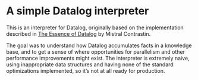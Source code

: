 # A simple Datalog interpreter

This is an interpreter for Datalog, originally based on the implementation
described in [The Essence of Datalog][essence-of-datalog] by Mistral Contrastin.

The goal was to understand how Datalog accumulates facts in a knowledge base,
and to get a sense of where opportunities for parallelism and other performance
improvements might exist.
The interpreter is extremely naive, using inappropriate data structures and
having none of the standard optimizations implemented, so it’s not at all ready
for production.

[essence-of-datalog]: https://dodisturb.me/posts/2018-12-25-The-Essence-of-Datalog.html
